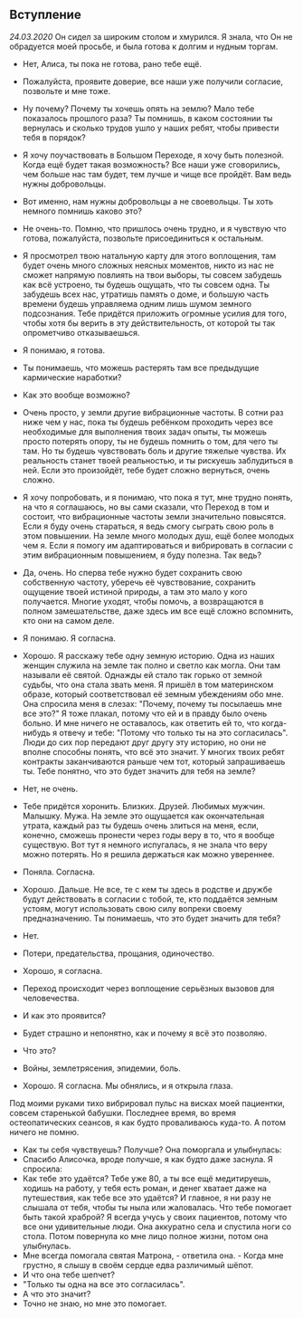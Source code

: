 ## Вступление
*24.03.2020*
Он сидел за широким столом и хмурился. Я знала, что Он не обрадуется моей просьбе, и была готова к долгим и нудным торгам.
- Нет, Алиса, ты пока не готова, рано тебе ещё.
- Пожалуйста, проявите доверие, все наши уже получили согласие, позвольте и мне тоже.
- Ну почему? Почему ты хочешь опять на землю? Мало тебе показалось прошлого раза? Ты помнишь, в каком состоянии ты вернулась и сколько трудов ушло у наших ребят, чтобы привести тебя в порядок?
- Я хочу поучаствовать в Большом Переходе, я хочу быть полезной. Когда ещё будет такая возможность? Все наши уже сговорились, чем больше нас там будет, тем лучше и чище все пройдёт. Вам ведь нужны добровольцы.
- Вот именно, нам нужны добровольцы а не своевольцы. Ты хоть немного помнишь каково это?

- Не очень-то. Помню, что пришлось очень трудно, и я чувствую что готова, пожалуйста, позвольте присоединиться к остальным.
- Я просмотрел твою натальную карту для этого воплощения, там будет очень много сложных неясных моментов, никто из нас не сможет напрямую повлиять на твои выборы, ты совсем забудешь как всё устроено, ты будешь ощущать, что ты совсем одна. Ты забудешь всех нас, утратишь память о доме, и большую часть времени будешь управляема одним лишь шумом земного подсознания. Тебе придётся приложить огромные усилия для того, чтобы хотя бы верить в эту действительность, от которой ты так опрометчиво отказываешься.
- Я понимаю, я готова.
- Ты понимаешь, что можешь растерять там все предыдущие кармические наработки?
- Как это вообще возможно?
- Очень просто, у земли другие вибрационные частоты. В сотни раз ниже чем у нас, пока ты будешь ребёнком проходить через все необходимые для выполнения твоих задач опыты, ты можешь просто потерять опору, ты не будешь помнить о том, для чего ты там. Но ты будешь чувствовать боль и другие тяжелые чувства. Их реальность станет твоей реальностью, и ты рискуешь заблудиться в ней. Если это произойдёт, тебе будет сложно вернуться, очень сложно.
- Я хочу попробовать, и я понимаю, что пока я тут, мне трудно понять, на что я соглашаюсь, но вы сами сказали, что Переход в том и состоит, что вибрационные частоты земли значительно повысятся. Если я буду очень стараться, я ведь смогу сыграть свою роль в этом повышении. На земле много молодых душ, ещё более молодых чем я. Если я помогу им адаптироваться и вибрировать в согласии с этим вибрационным повышением, я буду полезна. Так ведь?
- Да, очень. Но сперва тебе нужно будет сохранить свою собственную частоту, уберечь её чувствование, сохранить ощущение твоей истиной природы, а там это мало у кого получается. Многие уходят, чтобы помочь, а возвращаются в полном замешательстве, даже здесь им все ещё сложно вспомнить, кто они на самом деле.
- Я понимаю. Я согласна.
- Хорошо. Я расскажу тебе одну земную историю. Одна из наших женщин служила на земле так полно и светло как могла. Они там называли её святой.
Однажды ей стало так горько от земной судьбы, что она стала звать меня. Я пришёл в том материнском образе, который соответствовал её земным убеждениям обо мне. Она спросила меня в слезах: "Почему, почему ты посылаешь мне все это?" Я тоже плакал, потому что ей и в правду было очень больно. И мне ничего не оставалось, как ответить ей то, что когда-нибудь я отвечу и тебе: "Потому что только ты на это согласилась". Люди до сих пор передают друг другу эту историю, но они не вполне способны понять, что всё это значит. У многих твоих ребят контракты заканчиваются раньше чем тот, который запрашиваешь ты. Тебе понятно, что это будет значить для тебя на земле?
- Нет, не очень.
- Тебе придётся хоронить. Близких. Друзей. Любимых мужчин. Малышку. Мужа. На земле это ощущается как окончательная утрата, каждый раз ты будешь очень злиться на меня, если, конечно, сможешь пронести через годы веру в то, что я вообще существую.
Вот тут я немного испугалась, я не знала что веру можно потерять. Но я решила держаться как можно увереннее.
- Поняла. Согласна.
- Хорошо. Дальше. Не все, те с кем ты здесь в родстве и дружбе будут действовать в согласии с тобой, те, кто поддаётся земным устоям, могут использовать свою силу вопреки своему предназначению. Ты понимаешь, что это будет значить для тебя?
- Нет.
- Потери, предательства, прощания, одиночество.
- Хорошо, я согласна.
- Переход происходит через воплощение серьёзных вызовов для человечества.
- И как это проявится?
- Будет страшно и непонятно, как и почему я всё это позволяю.
- Что это?
- Войны, землетрясения, эпидемии, боль.
- Хорошо. Я согласна.
Мы обнялись, и я открыла глаза.

Под моими руками тихо вибрировал пульс на висках моей пациентки, совсем старенькой бабушки.
Последнее время, во время остеопатических сеансов, я как будто проваливаюсь куда-то. А потом ничего не помню.
- Как ты себя чувствуешь? Получше?
Она поморгала и улыбнулась:
- Спасибо Алисочка, вроде получше, я как будто даже заснула.
Я спросила:
- Как тебе это удаётся? Тебе уже 80, а ты все ещё медитируешь, ходишь на работу, у тебя есть роман, и денег хватает даже на путешествия, как тебе все это удаётся? И главное, я ни разу не слышала от тебя, чтобы ты ныла или жаловалась. Что тебе помогает быть такой храброй?
Я всегда учусь у своих пациентов, потому что все они удивительные люди.
Она аккуратно села и спустила ноги со стола. Потом повернула ко мне лицо полное жизни, потом она улыбнулась.
- Мне всегда помогала святая Матрона, - ответила она. - Когда мне грустно, я слышу в своём сердце едва различимый шёпот.
- И что она тебе шепчет?
- "Только ты одна на все это согласилась".
- А что это значит?
- Точно не знаю, но мне это помогает.
